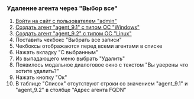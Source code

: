 ### Удаление агента через "Выбор все"

1. [Войти на сайт с пользователем "admin"](../../../../0.%20Шаги/1.%20Войти%20на%20сайт%20с%20пользователем%20username.md)
1. [Создать агент "agent_9.1" с типом ОС "Windows"](../../../../0.%20Шаги/3.%20Создать%20агент%20agent%20с%20типом%20ОС%20os_type.md)
1. [Создать агент "agent_9.2" с типом ОС "Linux"](../../../../0.%20Шаги/3.%20Создать%20агент%20agent%20с%20типом%20ОС%20os_type.md)
1. Поставить чекбокс "Выбрать все записи"
1. Чекбоксы отображаются перед всеми агентами в списке
1. Нажать вкладку "С выбранным"
1. Из выпадающего меню выбрать "Удалить"
1. Появилось модальное диалоговое окно с текстом "Вы уверены что хотите удалить?"
1. Нажать кнопку "Ок"
1. В таблице "Список" отсутствуют строки со значением "agent_9.1" и "agent_9.2" в столбце "Адрес агента FQDN"